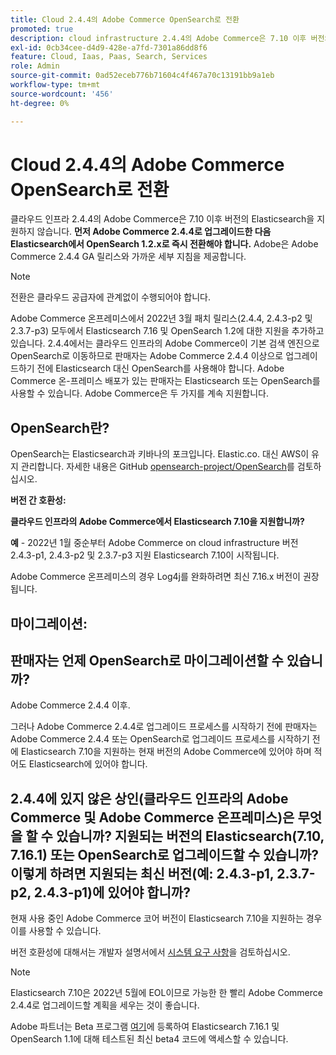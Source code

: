```yaml
---
title: Cloud 2.4.4의 Adobe Commerce OpenSearch로 전환
promoted: true
description: cloud infrastructure 2.4.4의 Adobe Commerce은 7.10 이후 버전의 Elasticsearch을 지원하지 않습니다. **먼저 Adobe Commerce 2.4.4로 업그레이드한 다음 즉시 Elasticsearch에서 OpenSearch 1.2.x로 전환해야 합니다.** Adobe은 Adobe Commerce 2.4.4 GA 릴리스에 가까운 세부 지침을 제공합니다.
exl-id: 0cb34cee-d4d9-428e-a7fd-7301a86dd8f6
feature: Cloud, Iaas, Paas, Search, Services
role: Admin
source-git-commit: 0ad52eceb776b71604c4f467a70c13191bb9a1eb
workflow-type: tm+mt
source-wordcount: '456'
ht-degree: 0%

---
```


# Cloud 2.4.4의 Adobe Commerce OpenSearch로 전환

클라우드 인프라 2.4.4의 Adobe Commerce은 7.10 이후 버전의 Elasticsearch을 지원하지 않습니다. **먼저 Adobe Commerce 2.4.4로 업그레이드한 다음 Elasticsearch에서 OpenSearch 1.2.x로 즉시 전환해야 합니다.** Adobe은 Adobe Commerce 2.4.4 GA 릴리스와 가까운 세부 지침을 제공합니다.

>[!NOTE]
>
>전환은 클라우드 공급자에 관계없이 수행되어야 합니다.

Adobe Commerce 온프레미스에서 2022년 3월 패치 릴리스(2.4.4, 2.4.3-p2 및 2.3.7-p3) 모두에서 Elasticsearch 7.16 및 OpenSearch 1.2에 대한 지원을 추가하고 있습니다. 2.4.4에서는 클라우드 인프라의 Adobe Commerce이 기본 검색 엔진으로 OpenSearch로 이동하므로 판매자는 Adobe Commerce 2.4.4 이상으로 업그레이드하기 전에 Elasticsearch 대신 OpenSearch를 사용해야 합니다. Adobe Commerce 온-프레미스 배포가 있는 판매자는 Elasticsearch 또는 OpenSearch를 사용할 수 있습니다. Adobe Commerce은 두 가지를 계속 지원합니다.


## OpenSearch란?

OpenSearch는 Elasticsearch과 키바나의 포크입니다. Elastic.co. 대신 AWS이 유지 관리합니다. 자세한 내용은 GitHub [opensearch-project/OpenSearch](https://github.com/opensearch-project/OpenSearch)를 검토하십시오.

**버전 간 호환성:**

**클라우드 인프라의 Adobe Commerce에서 Elasticsearch 7.10을 지원합니까?**

**예** - 2022년 1월 중순부터 Adobe Commerce on cloud infrastructure 버전 2.4.3-p1, 2.4.3-p2 및 2.3.7-p3 지원 Elasticsearch 7.10이 시작됩니다.

Adobe Commerce 온프레미스의 경우 Log4j를 완화하려면 최신 7.16.x 버전이 권장됩니다.

## 마이그레이션:

## 판매자는 언제 OpenSearch로 마이그레이션할 수 있습니까?

Adobe Commerce 2.4.4 이후.

그러나 Adobe Commerce 2.4.4로 업그레이드 프로세스를 시작하기 전에 판매자는 Adobe Commerce 2.4.4 또는 OpenSearch로 업그레이드 프로세스를 시작하기 전에 Elasticsearch 7.10을 지원하는 현재 버전의 Adobe Commerce에 있어야 하며 적어도 Elasticsearch에 있어야 합니다.

## 2.4.4에 있지 않은 상인(클라우드 인프라의 Adobe Commerce 및 Adobe Commerce 온프레미스)은 무엇을 할 수 있습니까? 지원되는 버전의 Elasticsearch(7.10, 7.16.1) 또는 OpenSearch로 업그레이드할 수 있습니까? 이렇게 하려면 지원되는 최신 버전(예: 2.4.3-p1, 2.3.7-p2, 2.4.3-p1)에 있어야 합니까?

현재 사용 중인 Adobe Commerce 코어 버전이 Elasticsearch 7.10을 지원하는 경우 이를 사용할 수 있습니다.

버전 호환성에 대해서는 개발자 설명서에서 [시스템 요구 사항](https://experienceleague.adobe.com/docs/commerce-operations/installation-guide/system-requirements.html)을 검토하십시오.

>[!NOTE]
>
>Elasticsearch 7.10은 2022년 5월에 EOL이므로 가능한 한 빨리 Adobe Commerce 2.4.4로 업그레이드할 계획을 세우는 것이 좋습니다.

Adobe 파트너는 Beta 프로그램 [여기](https://experienceleague.adobe.com/docs/commerce-operations/release/beta-program.html)에 등록하여 Elasticsearch 7.16.1 및 OpenSearch 1.1에 대해 테스트된 최신 beta4 코드에 액세스할 수 있습니다.
